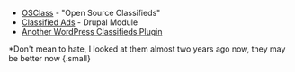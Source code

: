 ---
---

* [OSClass](http://osclass.org/) - "Open Source Classifieds"
* [Classified Ads](https://drupal.org/project/ed_classified) - Drupal Module
* [Another WordPress Classifieds Plugin](http://wordpress.org/plugins/another-wordpress-classifieds-plugin/)

\*Don't mean to hate, I looked at them almost two years ago now, they may be better now
{.small}